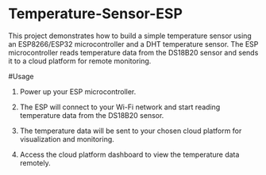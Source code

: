 # Temperature-Sensor-ESP
This project demonstrates how to build a simple temperature sensor using an ESP8266/ESP32 microcontroller and a DHT temperature sensor. The ESP microcontroller reads temperature data from the DS18B20 sensor and sends it to a cloud platform for remote monitoring.

#Usage
1. Power up your ESP microcontroller.

2. The ESP will connect to your Wi-Fi network and start reading temperature data from the DS18B20 sensor.

3. The temperature data will be sent to your chosen cloud platform for visualization and monitoring.

4. Access the cloud platform dashboard to view the temperature data remotely.
